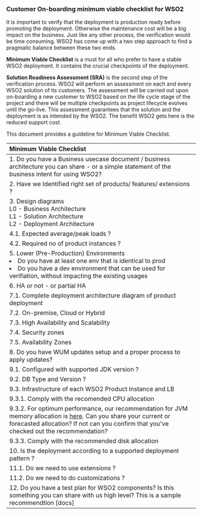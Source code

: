 ### Customer On-boarding minimum viable checklist for WSO2

It is important to verify that the deployment is production ready before promoting the deployment. Otherwise the maintenance cost will be a big impact on the business. Just like any other process, the verification would be time consuming. WSO2 has come up with a two step approach to find a pragmatic balance between these two ends.

**Minimum Viable Checklist** is a must for all who prefer to have a stable WSO2 deployment. It contains the crucial checkpoints of the deployment. 

**Solution Readiness Assessment (SRA)** is the second step of the verification process. WSO2 will perform an assessment on each and every WSO2 solution of its customers. The assessment will be carried out upon on-boarding a new customer to WSO2 based on the life cycle stage of the project and there will be multiple checkpoints as project lifecycle evolves until the go-live. This assessment guarantees that the solution and the deployment is as intended by the WSO2. The benefit WSO2 gets here is the reduced support cost.

This document provides a guideline for Minimum Viable Checklist.

| Minimum Viable Checklist  | 
| :------------- |
| 1. Do you have a Business usecase document / business architecture you can share - or a simple statement of the business intent for using WSO2? |
| 2. Have we Identified right set of products/ features/ extensions ?  | 
| 3. Design diagrams <br>L0 - Business Architecture <br>L1 - Solution Architecture <br> L2 - Deployment Architecture |
| 4.1. Expected average/peak loads ? |
| 4.2. Required no of product instances ?  |
| 5. Lower (Pre-Production) Environments <br> <li> Do you have at least one env that is identical to prod <br> <li> Do you have a dev environment that can be used for verifiation, without impacting the existing usages |
| 6. HA or not - or partial HA |
| 7.1. Complete deployment architecture diagram of product deployment |
| 7.2. On-premise, Cloud or Hybrid |
| 7.3. High Availability and Scalability |
| 7.4. Security zones |
| 7.5. Availability Zones |
| 8. Do you have WUM updates setup and a proper process to apply updates? |
| 9.1. Configured with supported JDK version ? |
| 9.2. DB Type and Version ? |
| 9.3. Infrastructure of each WSO2 Product Instance and LB |
| 9.3.1. Comply with the recomended CPU allocation  |
| 9.3.2. For optimum performance, our recommendation for JVM memory allocation is [here](https://docs.wso2.com/display/CLUSTER44x/Production+Deployment+Guidelines "here"). Can you share your current or forecasted allocation? If not can you confirm that you've checked out the recommendation? |
| 9.3.3. Comply with the recommended disk allocation  |
| 10. Is the deployment according to a supported deployment pattern ? |
| 11.1. Do we need to use extensions ? |
| 11.2. Do we need to do customizations ? |
| 12. Do you have a test plan for WSO2 components? Is this something you can share with us high level? This is a sample recommendtion [docs] |
